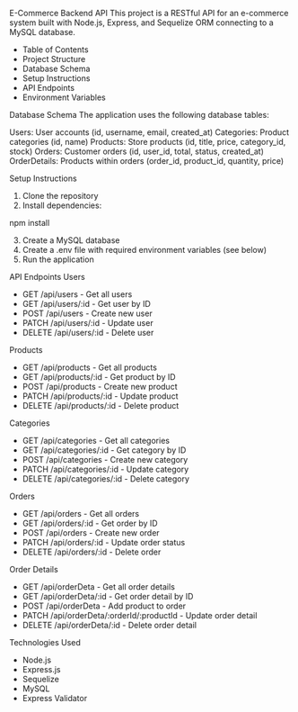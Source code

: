 E-Commerce Backend API
This project is a RESTful API for an e-commerce system built with Node.js, Express, and Sequelize ORM connecting to a MySQL database.

- Table of Contents
- Project Structure
- Database Schema
- Setup Instructions
- API Endpoints
- Environment Variables

Database Schema
The application uses the following database tables:

Users: User accounts (id, username, email, created_at)
Categories: Product categories (id, name)
Products: Store products (id, title, price, category_id, stock)
Orders: Customer orders (id, user_id, total, status, created_at)
OrderDetails: Products within orders (order_id, product_id, quantity, price)

Setup Instructions
  1. Clone the repository
  2. Install dependencies:

npm install

  3. Create a MySQL database
  4. Create a .env file with required environment variables (see below)
  2. Run the application

API Endpoints
Users
- GET /api/users - Get all users
- GET /api/users/:id - Get user by ID
- POST /api/users - Create new user
- PATCH /api/users/:id - Update user
- DELETE /api/users/:id - Delete user

Products
- GET /api/products - Get all products
- GET /api/products/:id - Get product by ID
- POST /api/products - Create new product
- PATCH /api/products/:id - Update product
- DELETE /api/products/:id - Delete product

Categories
- GET /api/categories - Get all categories
- GET /api/categories/:id - Get category by ID
- POST /api/categories - Create new category
- PATCH /api/categories/:id - Update category
- DELETE /api/categories/:id - Delete category

Orders
- GET /api/orders - Get all orders
- GET /api/orders/:id - Get order by ID
- POST /api/orders - Create new order
- PATCH /api/orders/:id - Update order status
- DELETE /api/orders/:id - Delete order

Order Details
- GET /api/orderDeta - Get all order details
- GET /api/orderDeta/:id - Get order detail by ID
- POST /api/orderDeta - Add product to order
- PATCH /api/orderDeta/:orderId/:productId - Update order detail
- DELETE /api/orderDeta/:id - Delete order detail

Technologies Used
- Node.js
- Express.js
- Sequelize 
- MySQL
- Express Validator

